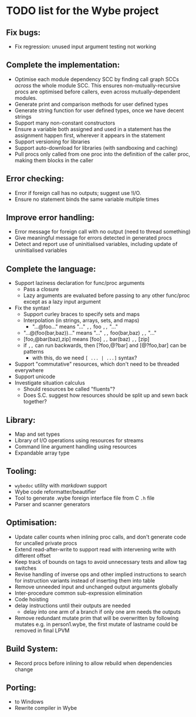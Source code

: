 # TODO list for the Wybe project

## Fix bugs:
* Fix regression:  unused input argument testing not working

## Complete the implementation:
* Optimise each module dependency SCC by finding call graph SCCs *across*
  the whole module SCC.  This ensures non-mutually-recursive procs are
  optimised before callers, even across mutually-dependent modules.
* Generate print and comparison methods for user defined types
* Generate string function for user defined types, once we have decent strings
* Support many non-constant constructors
* Ensure a variable both assigned and used in a statement has the assignment
  happen first, wherever it appears in the statement
* Support versioning for libraries
* Support auto-download for libraries (with sandboxing and caching)
* Pull procs only called from one proc into the definition of the caller proc,
  making them blocks in the caller


## Error checking:
* Error if foreign call has no outputs; suggest use !I/O.
* Ensure no statement binds the same variable multiple times


## Improve error handling:
* Error message for foreign call with no output (need to thread something)
* Give meaningful message for errors detected in generated procs
* Detect and report use of uninitialised variables, including update
   of uninitialised variables


## Complete the language:
* Support laziness declaration for func/proc arguments
    * Pass a closure
    * Lazy arguments are evaluated before passing to any other func/proc except
      as a lazy input argument
* Fix the syntax!
    * Support curley braces to specify sets and maps
    * Interpolation (in strings, arrays, sets, and maps)
        * "...@foo..." means "..." `,,` foo `,,` "..."
	* "...@(foo(bar,baz))..." means "..." `,,` foo(bar,baz) `,,` "..."
	* [foo,@bar(baz),zip] means [foo] `,,` bar(baz) `,,` [zip]
	* if `,,` can run backwards, then [?foo,@?bar] and [@?foo,bar] can be patterns
    	* with this, do we need `[ ... | ...]` syntax?
* Support "commutative" resources, which don't need to be threaded everywhere
* Support unicode
* Investigate situation calculus
    * Should resources be called "fluents"?
    * Does S.C. suggest how resources should be split up and sewn back together?


## Library:
* Map and set types
* Library of I/O operations using resources for streams
* Command line argument handling using resources
* Expandable array type


## Tooling:
* `wybedoc` utility with *markdown* support
* Wybe code reformatter/beautifier
* Tool to generate .wybe foreign interface file from C `.h` file
* Parser and scanner generators


## Optimisation:
* Update caller counts when inlining proc calls, and don't generate code for
  uncalled private procs
* Extend read-after-write to support read with intervening write with different
  offset
* Keep track of bounds on tags to avoid unnecessary tests and allow tag switches
* Revise handling of inverse ops and other implied instructions to search for
  instruction variants instead of inserting them into table
* Remove unneeded input and unchanged output arguments globally
* Inter-procedure common sub-expression elimination
* Code hoisting
* delay instructions until their outputs are needed
    * delay into one arm of a branch if only one arm needs the outputs
* Remove redundant mutate prim that will be overwritten by following mutates
  e.g. in person1.wybe, the first mutate of lastname could be removed in final LPVM


## Build System:
* Record procs before inlining to allow rebuild when dependencies change


## Porting:
* to Windows
* Rewrite compiler in Wybe
